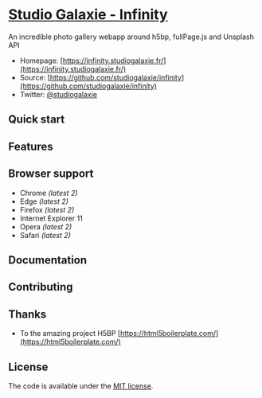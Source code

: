 # [Studio Galaxie - Infinity](https://infinity.studiogalaxie.fr/)

An incredible photo gallery webapp around h5bp, fullPage.js and Unsplash API

* Homepage: [https://infinity.studiogalaxie.fr/](https://infinity.studiogalaxie.fr/)
* Source: [https://github.com/studiogalaxie/infinity](https://github.com/studiogalaxie/infinity)
* Twitter: [@studiogalaxie](https://twitter.com/studiogalaxie)

## Quick start



## Features



## Browser support

* Chrome *(latest 2)*
* Edge *(latest 2)*
* Firefox *(latest 2)*
* Internet Explorer 11
* Opera *(latest 2)*
* Safari *(latest 2)*

## Documentation



## Contributing


## Thanks

* To the amazing project H5BP [https://html5boilerplate.com/](https://html5boilerplate.com/)

## License

The code is available under the [MIT license](LICENSE).

